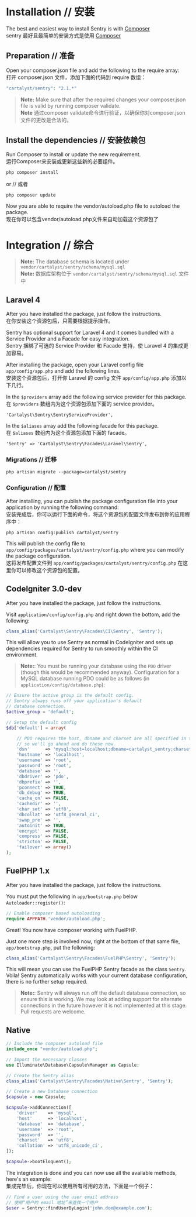 # Installation // 安装

The best and easiest way to install Sentry is with [Composer](http://getcomposer.org/)  
sentry 最好且最简单的安装方式是使用 [Composer](http://getcomposer.org/)

## Preparation // 准备

Open your composer.json file and add the following to the require array:  
打开 composer.json 文件，添加下面的代码到 require 数组：

```php
"cartalyst/sentry": "2.1.*"
```

> **Note:** Make sure that after the required changes your composer.json file is valid by running composer validate.  
> **Note** 通过composer validate命令进行验证，以确保你对composer.json文件的更改是合法的。

## Install the dependencies // 安装依赖包

Run Composer to install or update the new requirement.  
运行Composer来安装或更新这些新的必要组件。

	php composer install

or // 或者

	php composer update

Now you are able to require the vendor/autoload.php file to autoload the package.  
现在你可以包含vendor/autoload.php文件来自动加载这个资源包了

# Integration // 综合

> **Note:** The database schema is located under `vendor/cartalyst/sentry/schema/mysql.sql`  
> **Note:** 数据库架构位于 `vendor/cartalyst/sentry/schema/mysql.sql` 文件中

## Laravel 4

After you have installed the package, just follow the instructions.  
在你安装这个资源包后，只需要根据提示操作。

Sentry has optional support for Laravel 4 and it comes bundled with a Service Provider and a Facade for easy integration.  
Sentry 捆绑了可选的 Service Provider 和 Facade 支持，使 Laravel 4 的集成更加容易。

After installing the package, open your Laravel config file `app/config/app.php` and add the following lines.  
安装这个资源包后，打开你 Laravel 的 config 文件 `app/config/app.php` 添加以下几行。

In the `$providers` array add the following service provider for this package.  
在 `$providers` 数组内为这个资源包添加下面的 service provider。

	'Cartalyst\Sentry\SentryServiceProvider',

In the `$aliases` array add the following facade for this package.  
在 `$aliases` 数组内为这个资源包添加下面的  facade。

	'Sentry' => 'Cartalyst\Sentry\Facades\Laravel\Sentry',

### Migrations // 迁移

	php artisan migrate --package=cartalyst/sentry

### Configuration // 配置

After installing, you can publish the package configuration file into your application by running the following command:  
安装完成后，你可以运行下面的命令，将这个资源包的配置文件发布到你的应用程序中：

	php artisan config:publish cartalyst/sentry

This will publish the config file to `app/config/packages/cartalyst/sentry/config.php` where you can modify the package configuration.  
这将发布配置文件到 `app/config/packages/cartalyst/sentry/config.php` 在这里你可以修改这个资源包的配置。

## CodeIgniter 3.0-dev

After you have installed the package, just follow the instructions.

Visit `application/config/config.php` and right down the bottom, add the following:

```php
class_alias('Cartalyst\Sentry\Facades\CI\Sentry', 'Sentry');
```

This will allow you to use Sentry as normal in CodeIgniter and sets up dependencies required for Sentry to run smoothly within the CI environment.

> **Note:**: You must be running your database using the `PDO` driver (though this would be recommended anyway). Configuration for a MySQL database running PDO could be as follows (in `application/config/database.php`):

```php
// Ensure the active group is the default config.
// Sentry always runs off your application's default
// database connection.
$active_group = 'default';

// Setup the default config
$db['default'] = array(

	// PDO requires the host, dbname and charset are all specified in the "dsn",
	// so we'll go ahead and do these now.
	'dsn'	   => 'mysql:host=localhost;dbname=cartalyst_sentry;charset=utf8;',
	'hostname' => 'localhost',
	'username' => 'root',
	'password' => 'root',
	'database' => '',
	'dbdriver' => 'pdo',
	'dbprefix' => '',
	'pconnect' => TRUE,
	'db_debug' => TRUE,
	'cache_on' => FALSE,
	'cachedir' => '',
	'char_set' => 'utf8',
	'dbcollat' => 'utf8_general_ci',
	'swap_pre' => '',
	'autoinit' => TRUE,
	'encrypt'  => FALSE,
	'compress' => FALSE,
	'stricton' => FALSE,
	'failover' => array()
);
```

## FuelPHP 1.x

After you have installed the package, just follow the instructions.

You must put the following in `app/bootstrap.php` below `Autoloader::register()`:

```php
// Enable composer based autoloading
require APPPATH.'vendor/autoload.php';
```

Great! You now have composer working with FuelPHP.

Just one more step is involved now, right at the bottom of that same file, `app/bootstrap.php`, put the following:

```php
class_alias('Cartalyst\Sentry\Facades\FuelPHP\Sentry', 'Sentry');
```

This will mean you can use the FuelPHP Sentry facade as the class `Sentry`. Vòila! Sentry automatically works with your current database configuration, there is no further setup required.

> **Note:**: Sentry will always run off the default database connection, so ensure this is working. We may look at adding support for alternate connections in the future however it is not implemented at this stage. Pull requests are welcome.

## Native

```php
// Include the composer autoload file
include_once "vendor/autoload.php";

// Import the necessary classes
use Illuminate\Database\Capsule\Manager as Capsule;

// Create the Sentry alias
class_alias('Cartalyst\Sentry\Facades\Native\Sentry', 'Sentry');

// Create a new Database connection
$capsule = new Capsule;

$capsule->addConnection([
    'driver'    => 'mysql',
    'host'      => 'localhost',
    'database'  => 'database',
    'username'  => 'root',
    'password'  => '',
    'charset'   => 'utf8',
    'collation' => 'utf8_unicode_ci',
]);

$capsule->bootEloquent();
```

The integration is done and you can now use all the available methods, here's an example:  
集成完毕后，你现在可以使用所有可用的方法，下面是一个例子：

```php
// Find a user using the user email address
// 使用“用户的 email 地址”来查找一个用户
$user = Sentry::findUserByLogin('john.doe@example.com');
```
